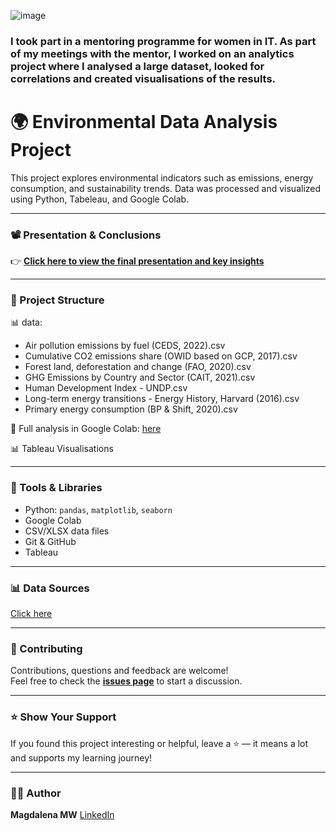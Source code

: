 ![image](https://github.com/user-attachments/assets/f0cb7e4a-4314-42a4-ba5a-4dd510c7c359)

### I took part in a mentoring programme for women in IT. As part of my meetings with the mentor, I worked on an analytics project where I analysed a large dataset, looked for correlations and created visualisations of the results.


# 🌍 Environmental Data Analysis Project

This project explores environmental indicators such as emissions, energy consumption, and sustainability trends. Data was processed and visualized using Python, Tabeleau, and Google Colab.

---

### 📽️ Presentation & Conclusions

👉 [**Click here to view the final presentation and key insights**](https://github.com/MagdalenaMW/Tech_Leaders-mentorship_project/blob/main/TechLeaders.ipynb.pdf)

---

### 📁 Project Structure

📊 data:
- Air pollution emissions by fuel (CEDS, 2022).csv
- Cumulative CO2 emissions share (OWID based on GCP, 2017).csv
- Forest land, deforestation and change (FAO, 2020).csv
- GHG Emissions by Country and Sector (CAIT, 2021).csv
- Human Development Index - UNDP.csv
- Long-term energy transitions - Energy History, Harvard (2016).csv
- Primary energy consumption (BP & Shift, 2020).csv

📓 Full analysis in Google Colab: [here](https://github.com/MagdalenaMW/Tech_Leaders-mentorship_project/blob/main/TechLeaders_colab_notebook.ipynb)

📊 Tableau Visualisations


---

### 🧰 Tools & Libraries

- Python: `pandas`, `matplotlib`, `seaborn`
- Google Colab
- CSV/XLSX data files
- Git & GitHub
- Tableau 

---

### 📊 Data Sources

[Click here](https://github.com/owid/owid-datasets/tree/master/datasets)

---

### 🤝 Contributing

Contributions, questions and feedback are welcome!  
Feel free to check the [**issues page**](https://github.com/MagdalenaMW/Tech_Leaders-mentorship_project/issues) to start a discussion.

---

### ⭐️ Show Your Support

If you found this project interesting or helpful, leave a ⭐️ — it means a lot and supports my learning journey!

---

### 👩‍💻 Author

**Magdalena MW** [LinkedIn](https://www.linkedin.com/in/magdalena-marszalek-wasilewska/?locale=en_US)
